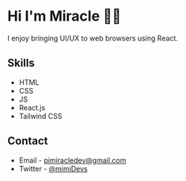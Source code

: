# Hi I'm Miracle 👋🏽
I enjoy bringing UI/UX to web browsers using React.

## Skills
- HTML
- CSS
- JS
- React.js
- Tailwind CSS

## Contact
- Email - pimiracledev@gmail.com
- Twitter - [@mimiDevs](https://www.twitter.com/mimiDevs)
<!---
PatMiracle/PatMiracle is a ✨ special ✨ repository because its `README.md` (this file) appears on your GitHub profile.
You can click the Preview link to take a look at your changes.
--->
